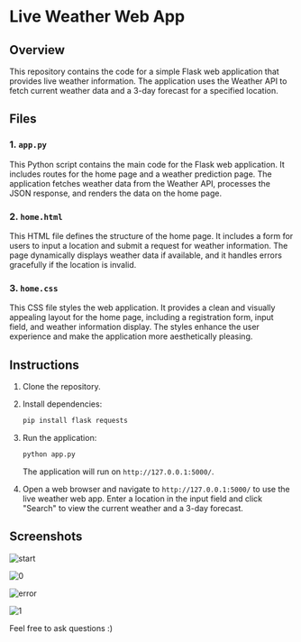 # Live Weather Web App

## Overview

This repository contains the code for a simple Flask web application that provides live weather information. The application uses the Weather API to fetch current weather data and a 3-day forecast for a specified location.

## Files

### 1. `app.py`

This Python script contains the main code for the Flask web application. It includes routes for the home page and a weather prediction page. The application fetches weather data from the Weather API, processes the JSON response, and renders the data on the home page.

### 2. `home.html`

This HTML file defines the structure of the home page. It includes a form for users to input a location and submit a request for weather information. The page dynamically displays weather data if available, and it handles errors gracefully if the location is invalid.

### 3. `home.css`

This CSS file styles the web application. It provides a clean and visually appealing layout for the home page, including a registration form, input field, and weather information display. The styles enhance the user experience and make the application more aesthetically pleasing.

## Instructions

1. Clone the repository.

2. Install dependencies:

   ```bash
   pip install flask requests
   ```

3. Run the application:

   ```bash
   python app.py
   ```

   The application will run on `http://127.0.0.1:5000/`.

4. Open a web browser and navigate to `http://127.0.0.1:5000/` to use the live weather web app. Enter a location in the input field and click "Search" to view the current weather and a 3-day forecast.

## Screenshots

![start](https://github.com/Musa-codelib/Weather-Live/assets/136096862/8e1a8b11-6bd2-47ad-9797-6762237c0c31)

![0](https://github.com/Musa-codelib/Weather-Live/assets/136096862/f14a2d34-af5e-4673-a2b8-3a58a11b2985)

![error](https://github.com/Musa-codelib/Weather-Live/assets/136096862/0ea19f4c-ee2f-4e71-9225-a910dfa54732)

![1](https://github.com/Musa-codelib/Weather-Live/assets/136096862/90262330-e158-4186-8019-a065fae153eb)

Feel free to ask questions :)
